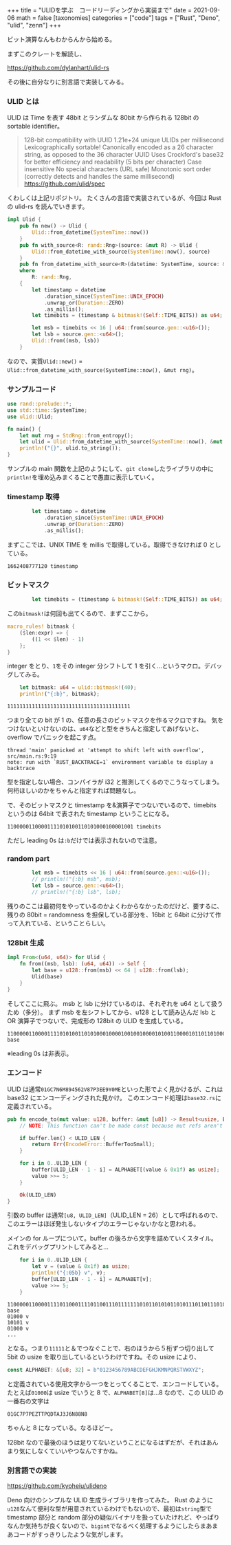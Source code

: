 +++
title = "ULIDを学ぶ　コードリーディングから実装まで"
date = 2021-09-06
math = false
[taxonomies]
categories = ["code"]
tags = ["Rust", "Deno", "ulid", "zenn"]
+++

ビット演算なんもわからんから始める。

まずこのクレートを解読し、

https://github.com/dylanhart/ulid-rs

その後に自分なりに別言語で実装してみる。

### ULID とは

ULID は Time を表す 48bit とランダムな 80bit から作られる 128bit の sortable identifier。

> 128-bit compatibility with UUID
> 1.21e+24 unique ULIDs per millisecond
> Lexicographically sortable!
> Canonically encoded as a 26 character string, as opposed to the 36 character UUID
> Uses Crockford's base32 for better efficiency and readability (5 bits per character)
> Case insensitive
> No special characters (URL safe)
> Monotonic sort order (correctly detects and handles the same millisecond)
> https://github.com/ulid/spec

くわしくは上記リポジトリ。
たくさんの言語で実装されているが、今回は Rust の ulid-rs を読んでいきます。

```rust
impl Ulid {
    pub fn new() -> Ulid {
        Ulid::from_datetime(SystemTime::now())
    }
    pub fn with_source<R: rand::Rng>(source: &mut R) -> Ulid {
        Ulid::from_datetime_with_source(SystemTime::now(), source)
    }
    pub fn from_datetime_with_source<R>(datetime: SystemTime, source: &mut R) -> Ulid
    where
        R: rand::Rng,
    {
        let timestamp = datetime
            .duration_since(SystemTime::UNIX_EPOCH)
            .unwrap_or(Duration::ZERO)
            .as_millis();
        let timebits = (timestamp & bitmask!(Self::TIME_BITS)) as u64;

        let msb = timebits << 16 | u64::from(source.gen::<u16>());
        let lsb = source.gen::<u64>();
        Ulid::from((msb, lsb))
    }
```

なので、実質`Ulid::new()` = `Ulid::from_datetime_with_source(SystemTime::now(), &mut rng)`。

### サンプルコード

```rust
use rand::prelude::*;
use std::time::SystemTime;
use ulid::Ulid;

fn main() {
    let mut rng = StdRng::from_entropy();
    let ulid = Ulid::from_datetime_with_source(SystemTime::now(), &mut rng);
    println!("{}", ulid.to_string());
}
```

サンプルの main 関数を上記のようにして、`git clone`したライブラリの中に`println!`を埋め込みまくることで愚直に表示していく。

### timestamp 取得

```rust
        let timestamp = datetime
            .duration_since(SystemTime::UNIX_EPOCH)
            .unwrap_or(Duration::ZERO)
            .as_millis();
```

まずここでは、UNIX TIME を millis で取得している。取得できなければ 0 としている。

```
1662408777120 timestamp
```

### ビットマスク

```rust
        let timebits = (timestamp & bitmask!(Self::TIME_BITS)) as u64;
```

この`bitmask!`は何回も出てくるので、まずここから。

```rust
macro_rules! bitmask {
    ($len:expr) => {
        ((1 << $len) - 1)
    };
}
```

integer をとり、`1`をその integer 分シフトして 1 を引く…というマクロ。デバッグしてみる。

```rust
    let bitmask: u64 = ulid::bitmask!(40);
    println!("{:b}", bitmask);
```

```
1111111111111111111111111111111111111111
```

つまり全ての bit が 1 の、任意の長さのビットマスクを作るマクロですね。
気をつけないといけないのは、`u64`などと型をきちんと指定してあげないと、overflow でパニックを起こす点。

```
thread 'main' panicked at 'attempt to shift left with overflow', src/main.rs:9:19
note: run with `RUST_BACKTRACE=1` environment variable to display a backtrace
```

型を指定しない場合、コンパイラが i32 と推測してくるのでこうなってしまう。何桁ほしいのかをちゃんと指定すれば問題なし。

で、そのビットマスクと timestamp を&演算子でつないでいるので、timebits というのは 64bit で表された timestamp ということになる。

```
11000001100001111010100110101000100001001 timebits
```

ただし leading 0s は`:b`だけでは表示されないので注意。

### random part

```rust
        let msb = timebits << 16 | u64::from(source.gen::<u16>());
        // println!("{:b} msb", msb);
        let lsb = source.gen::<u64>();
        // println!("{:b} lsb", lsb);
```

残りのここは最初何をやっているのかよくわからなかったのだけど、要するに、残りの 80bit = randomness を担保している部分を、16bit と 64bit に分けて作って入れている、ということらしい。

### 128bit 生成

```rust
impl From<(u64, u64)> for Ulid {
    fn from((msb, lsb): (u64, u64)) -> Self {
        let base = u128::from(msb) << 64 | u128::from(lsb);
        Ulid(base)
    }
}
```

そしてここに飛ぶ。
msb と lsb に分けているのは、それぞれを u64 として扱うため（多分）。
まず msb を左シフトしてから、u128 として読み込んだ lsb と OR 演算子でつないで、完成形の 128bit の ULID を生成している。

```
1100000110000111101010011010100010000100100100001010011000010110110100000111101100001101110011100100111110000001010001110 base
```

※leading 0s は非表示。

### エンコード

ULID は通常`01GC7N6M894562V87P3EE9Y0ME`といった形でよく見かけるが、これは base32 にエンコーディングされた見かけ。
このエンコード処理は`base32.rs`に定義されている。

```rust
pub fn encode_to(mut value: u128, buffer: &mut [u8]) -> Result<usize, EncodeError> {
    // NOTE: This function can't be made const because mut refs aren't allowed for some reason

    if buffer.len() < ULID_LEN {
        return Err(EncodeError::BufferTooSmall);
    }

    for i in 0..ULID_LEN {
        buffer[ULID_LEN - 1 - i] = ALPHABET[(value & 0x1f) as usize];
        value >>= 5;
    }

    Ok(ULID_LEN)
}
```

引数の buffer は通常`[u8, ULID_LEN]`（ULID_LEN = 26）として呼ばれるので、このエラーはほぼ発生しないタイプのエラーじゃないかなと思われる。

メインの for ループについて。buffer の後ろから文字を詰めていくスタイル。
これをデバッグプリントしてみると…

```rust
    for i in 0..ULID_LEN {
        let v = (value & 0x1f) as usize;
        println!("{:05b} v", v);
        buffer[ULID_LEN - 1 - i] = ALPHABET[v];
        value >>= 5;
    }
```

```
1100000110000111101100011110110011101111111010110101011010111011011101001010100100001110010001101010101000010001010101000 base
01000 v
10101 v
01000 v
...
```

となる。つまり`11111`と＆でつなぐことで、右のほうから５桁ずつ切り出して 5bit の usize を取り出しているというわけですね。その usize により、

```rust
const ALPHABET: &[u8; 32] = b"0123456789ABCDEFGHJKMNPQRSTVWXYZ";
```

と定義されている使用文字から一つをとってくることで、エンコードしている。
たとえば`01000`は usize でいうと 8 で、`ALPHABET[8]`は…8 なので、この ULID の一番右の文字は

```
01GC7P7PEZTTPQDTAJ3J6N88N8
```

ちゃんと 8 になっている。なるほどー。

128bit なので最後のほうは足りてないということになるはずだが、それはあんまり気にしなくていいやつなんですかね。

### 別言語での実装

https://github.com/kyoheiu/ulideno

Deno 向けのシンプルな ULID 生成ライブラリを作ってみた。
Rust のように`u128`なんて便利な型が用意されているわけでもないので、最初は`string`型で timestamp 部分と random 部分の疑似バイナリを扱っていたけれど、やっぱりなんか気持ちが良くないので、`bigint`でなるべく処理するようにしたらまあまあコードがすっきりしたような気がします。
